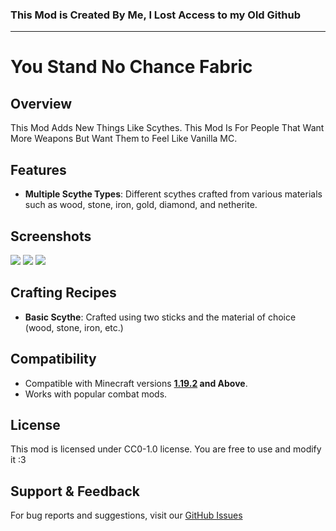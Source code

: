 ### This Mod is Created By Me, I Lost Access to my Old Github
---
# You Stand No Chance Fabric
## Overview
This Mod Adds New Things Like Scythes. This Mod Is For People That Want More Weapons But Want Them to Feel Like Vanilla MC.

## Features
- **Multiple Scythe Types**: Different scythes crafted from various materials such as wood, stone, iron, gold, diamond, and netherite.

## Screenshots

<img src="https://i.imgur.com/vyvPIIj.png"> <img src="https://cdn.modrinth.com/data/3HyN4uFO/images/4d336d79e8dc24be95e5d6ea90743da73b049b17.png"> <img src="https://cdn.modrinth.com/data/3HyN4uFO/images/3632e41dc880e5c40c8a6df67e4250999085c646.png">


## Crafting Recipes
- **Basic Scythe**: Crafted using two sticks and the material of choice (wood, stone, iron, etc.) 

## Compatibility
- Compatible with Minecraft versions **[1.19.2](https://modrinth.com/mod/you-stand-no-chance-fabric) and Above**.
- Works with popular combat mods.

## License
This mod is licensed under CC0-1.0 license. You are free to use and modify it :3

## Support & Feedback
For bug reports and suggestions, visit our [GitHub Issues](https://github.com/astridiol/You-Stand-No-Chance-Fabric/issues) 


